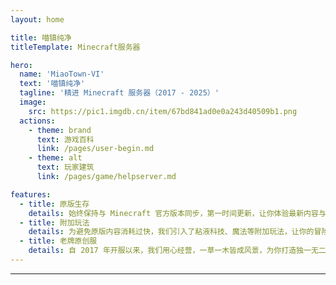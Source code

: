 ```yaml
---
layout: home

title: 喵镇纯净
titleTemplate: Minecraft服务器

hero:
  name: 'MiaoTown-VI'
  text: '喵镇纯净'
  tagline: '精进 Minecraft 服务器（2017 - 2025）'
  image:
    src: https://pic1.imgdb.cn/item/67bd841ad0e0a243d40509b1.png
  actions:
    - theme: brand
      text: 游戏百科
      link: /pages/user-begin.md
    - theme: alt
      text: 玩家建筑
      link: /pages/game/helpserver.md

features:
  - title: 原版生存
    details: 始终保持与 Minecraft 官方版本同步，第一时间更新，让你体验最新内容与玩法。
  - title: 附加玩法
    details: 为避免原版内容消耗过快，我们引入了粘液科技、魔法等附加玩法，让你的冒险之旅永不枯燥。
  - title: 老牌原创服
    details: 自 2017 年开服以来，我们用心经营，一草一木皆成风景，为你打造独一无二的 Minecraft 家园。
---
```

---

<!-- 暂时注释掉未注册的组件 -->
<!-- <HomeUnderline /> -->
<!-- <confetti /> -->
<!-- <busuanzi /> -->

<style>
/* 全屏背景图样式 */
.VPNav, 
.VPContent,
.VPHome {
  background-color: transparent !important;
}

.VPHome::before {
  content: '';
  position: fixed;
  top: 0;
  left: 0;
  right: 0;
  bottom: 0;
  width: 100%;
  height: 100%;
  /* 主题自适应的背景叠加层 */
  background-image: linear-gradient(
    var(--overlay-color, rgba(0, 0, 0, 0.5)), 
    var(--overlay-color, rgba(0, 0, 0, 0.5))
  ), url('https://pic1.imgdb.cn/item/67bd841ad0e0a243d40509b1.png');
  background-size: cover;
  background-position: center;
  background-repeat: no-repeat;
  z-index: -1;
}

/* 定义主题相关变量 */
:root {
  --overlay-color: rgba(255, 255, 255, 0.3);
  --tagline-color: rgba(0, 0, 0, 0.85);
  --tagline-shadow: 0 1px 4px rgba(0, 0, 0, 0.2);
  --feature-bg: rgba(255, 255, 255, 0.8);
  --feature-text: var(--vp-c-text-1);
  --feature-border: rgba(0, 0, 0, 0.1);
}

.dark {
  --overlay-color: rgba(0, 0, 0, 0.6);
  --tagline-color: rgba(255, 255, 255, 0.95);
  --tagline-shadow: 0 2px 8px rgba(0, 0, 0, 0.7);
  --feature-bg: rgba(0, 0, 0, 0.6);
  --feature-text: rgba(255, 255, 255, 0.9);
  --feature-border: rgba(255, 255, 255, 0.2);
}

.VPHomeHero .tagline {
  color: var(--tagline-color) !important;
  text-shadow: var(--tagline-shadow);
}

/* 隐藏原始的右侧图片 */
.VPHomeHero .image-container {
  display: none !important;
}

/* 特性部分的背景 - 改为透明 */
.VPFeatures {
  background-color: transparent !important;
  border-radius: 12px;
  margin-top: 2rem;
  position: relative;
  z-index: 10;
  padding: 1.5rem;
}

.VPFeatures .title {
  color: var(--tagline-color) !important;
  text-shadow: var(--tagline-shadow);
}

.VPFeatures .details {
  color: var(--feature-text) !important;
  text-shadow: var(--tagline-shadow);
}

/* 为特性卡片添加半透明背景以提高可读性 */
.VPFeatures .VPFeature {
  background-color: var(--feature-bg);
  border: 1px solid var(--feature-border);
  border-radius: 8px;
  padding: 1rem;
  transition: transform 0.3s ease, box-shadow 0.3s ease;
}

.VPFeatures .VPFeature:hover {
  transform: translateY(-5px);
  box-shadow: 0 10px 20px rgba(0, 0, 0, 0.1);
}

/* 按钮样式调整，适配主题 */
.VPHomeHero .VPButton.brand {
  background-color: var(--vp-c-brand);
  color: white !important;
  font-weight: 600;
  transition: all 0.3s ease;
  box-shadow: 0 2px 8px rgba(0, 0, 0, 0.2);
}

.VPHomeHero .VPButton.brand:hover {
  filter: brightness(1.1);
  transform: translateY(-2px);
  box-shadow: 0 5px 15px rgba(0, 0, 0, 0.2);
}

.VPHomeHero .VPButton.alt {
  background-color: transparent;
  border: 2px solid var(--vp-c-brand);
  color: var(--vp-c-brand) !important;
  font-weight: 600;
  transition: all 0.3s ease;
}

.VPHomeHero .VPButton.alt:hover {
  background-color: rgba(var(--vp-c-brand-rgb), 0.1);
  transform: translateY(-2px);
}

/* 确保整个页面内容容器可读 */
.container {
  position: relative;
  z-index: 2;
}
</style>

